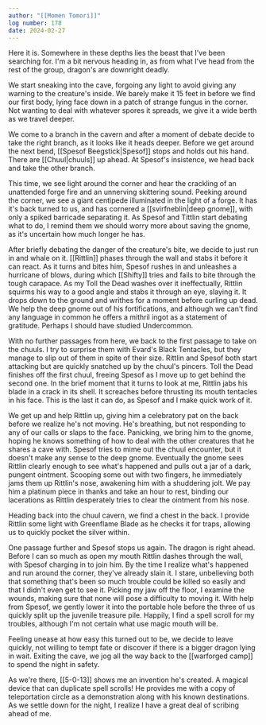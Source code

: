 ```yaml
---
author: "[[Momen Tomori]]"
log number: 178
date: 2024-02-27
---
```

Here it is. Somewhere in these depths lies the beast that I've been searching for. I'm a bit nervous heading in, as from what I've head from the rest of the group, dragon's are downright deadly.

We start sneaking into the cave, forgoing any light to avoid giving any warning to the creature's inside. We barely make it 15 feet in before we find our first body, lying face down in a patch of strange fungus in the corner. Not wanting to deal with whatever spores it spreads, we give it a wide berth as we travel deeper.

We come to a branch in the cavern and after a moment of debate decide to take the right branch, as it looks like it heads deeper. Before we get around the next bend, [[Spesof Beegstick|Spesof]] stops and holds out his hand. There are [[Chuul|chuuls]] up ahead. At Spesof's insistence, we head back and take the other branch.

This time, we see light around the corner and hear the crackling of an unattended forge fire and an unnerving skittering sound. Peeking around the corner, we see a giant centipede illuminated in the light of a forge. It has it's back turned to us, and has cornered a [[svirfneblin|deep gnome]], with only a spiked barricade separating it. As Spesof and Tittlin start debating what to do, I remind them we should worry more about saving the gnome, as it's uncertain how much longer he has.

After briefly debating the danger of the creature's bite, we decide to just run in and whale on it. [[Rittlin]] phases through the wall and stabs it before it can react. As it turns and bites him, Spesof rushes in and unleashes a hurricane of blows, during which [[Shifty]] tries and fails to bite through the tough carapace. As my Toll the Dead washes over it ineffectually, Rittlin squirms his way to a good angle and stabs it through an eye, slaying it. It drops down to the ground and writhes for a moment before curling up dead. We help the deep gnome out of his fortifications, and although we can't find any language in common he offers a mithril ingot as a statement of gratitude. Perhaps I should have studied Undercommon.

With no further passages from here, we back to the first passage to take on the chuuls. I try to surprise them with Evard's Black Tentacles, but they manage to slip out of them in spite of their size. Rittlin and Spesof both start attacking but are quickly snatched up by the chuul's pincers. Toll the Dead finishes off the first chuul, freeing Spesof as I move up to get behind the second one. In the brief moment that it turns to look at me, Rittlin jabs his blade in a crack in its shell. It screaches before thrusting its mouth tentacles in his face. This is the last it can do, as Spesof and I make quick work of it.

We get up and help Rittlin up, giving him a celebratory pat on the back before we realize he's not moving. He's breathing, but not responding to any of our calls or slaps to the face. Panicking, we bring him to the gnome, hoping he knows something of how to deal with the other creatures that he shares a cave with. Spesof tries to mime out the chuul encounter, but it doesn't make any sense to the deep gnome. Eventually the gnome sees Rittlin clearly enough to see what's happened and pulls out a jar of a dark, pungent ointment. Scooping some out with two fingers, he immediately jams them up Rittlin's nose, awakening him with a shuddering jolt. We pay him a platinum piece in thanks and take an hour to rest, binding our lacerations as Rittlin desperately tries to clear the ointment from his nose.

Heading back into the chuul cavern, we find a chest in the back. I provide Rittlin some light with Greenflame Blade as he checks it for traps, allowing us to quickly pocket the silver within.

One passage further and Spesof stops us again. The dragon is right ahead. Before I can so much as open my mouth Rittlin dashes through the wall, with Spesof charging in to join him. By the time I realize what's happened and run around the corner, they've already slain it. I stare, unbelieving both that something that's been so much trouble could be killed so easily and that I didn't even get to see it. Picking my jaw off the floor, I examine the wounds, making sure that none will pose a difficulty to moving it. With help from Spesof, we gently lower it into the portable hole before the three of us quickly split up the juvenile treasure pile. Happily, I find a spell scroll for my troubles, although I'm not certain what use magic mouth will be.

Feeling unease at how easy this turned out to be, we decide to leave quickly, not willing to tempt fate or discover if there is a bigger dragon lying in wait. Exiting the cave, we jog all the way back to the [[warforged camp]] to spend the night in safety.

As we're there, [[5-0-13]] shows me an invention he's created. A magical device that can duplicate spell scrolls! He provides me with a copy of teleportation circle as a demonstration along with his known destinations. As we settle down for the night, I realize I have a great deal of scribing ahead of me.